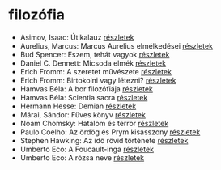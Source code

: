# filozófia

- Asimov, Isaac: Útikalauz [részletek](_details/%7Bopf.creator%7D.md#id_1171)
- Aurelius, Marcus: Marcus Aurelius elmélkedései [részletek](_details/%7Bopf.creator%7D.md#id_856)
- Bud Spencer: Eszem, tehát vagyok [részletek](_details/%7Bopf.creator%7D.md#id_966)
- Daniel C. Dennett: Micsoda elmék [részletek](_details/%7Bopf.creator%7D.md#id_631)
- Erich Fromm: A szeretet művészete [részletek](_details/%7Bopf.creator%7D.md#id_288)
- Erich Fromm: Birtokolni vagy létezni? [részletek](_details/%7Bopf.creator%7D.md#id_2)
- Hamvas Béla: A bor filozófiája [részletek](_details/%7Bopf.creator%7D.md#id_776)
- Hamvas Béla: Scientia sacra [részletek](_details/%7Bopf.creator%7D.md#id_777)
- Hermann Hesse: Demian [részletek](_details/%7Bopf.creator%7D.md#id_399)
- Márai, Sándor: Füves könyv [részletek](_details/%7Bopf.creator%7D.md#id_1419)
- Noam Chomsky: Hatalom és terror [részletek](_details/%7Bopf.creator%7D.md#id_343)
- Paulo Coelho: Az ördög és Prym kisasszony [részletek](_details/%7Bopf.creator%7D.md#id_262)
- Stephen Hawking: Az idő rövid története [részletek](_details/%7Bopf.creator%7D.md#id_1166)
- Umberto Eco: A Foucault-inga [részletek](_details/%7Bopf.creator%7D.md#id_1024)
- Umberto Eco: A rózsa neve [részletek](_details/%7Bopf.creator%7D.md#id_789)